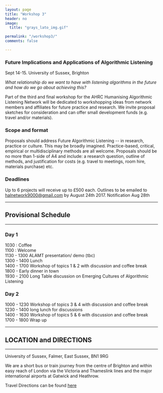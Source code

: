 ```yaml
---
layout: page
title: "Workshop 3"
header: no
image:
  title: "grays_lato_img.gif"

permalink: "/workshop3/"
comments: false

---
```







### Future Implications and Applications of Algorithmic Listening
Sept 14-15. University of Sussex, Brighton   

*What relationship do we want to have with listening algorithms in the future and how do we go about achieving this?*

Part of the third and final workshop for the AHRC Humanising Algorithmic Listening Network will be dedicated to workshopping ideas from network members and affiliates for future practice and research.  We invite proposal sketches for consideration and can offer small development funds (e.g. travel and/or materials).


### Scope and format
Proposals should address Future Algorithmic Listening -- in research, practice or culture. This may be broadly imagined. Practice-based, critical, empirical or multidisciplinary methods are all welcome. Proposals should be no more than 1-side of A4 and include: a research question, outline of methods, and justification for costs (e.g. travel to meetings, room hire, materials purchase) etc.  

### Deadlines
Up to 6 projects will receive up to £500 each. Outlines to be emailed to halnetwork9000@gmail.com by August 24th 2017. Notification Aug 28th

----
## Provisional Schedule
----

### Day 1

1030 : Coffee  
1100 : Welcome  
1130 - 1300  ALAMT presentation/ demo (tbc)   
1300 - 1400  Lunch   
1400 - 1700  Workshop of topics 1 & 2 with discussion and coffee break   
1800 - Early dinner in town     
1930 - 2100 Long Table discussion on Emerging Cultures of Algorithmic Listening

### Day 2
1000 - 1230 Workshop of topics 3 & 4 with discussion and coffee break   
1230 - 1400 long lunch for discussions   
1400 - 1630 Workshop of topics 5 & 6 with discussion and coffee break   
1700 - 1800 Wrap up   



----

## <a name="location"></a>  LOCATION and DIRECTIONS
----

University of Sussex, Falmer, East Sussex, BN1 9RG

We are a short bus or train journey from the centre of Brighton and within easy reach of London via the Victoria and Thameslink lines and the major international airports at Gatwick and Heathrow.

Travel Directions can be found [here](http://www.sussex.ac.uk/about/directions)

